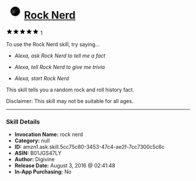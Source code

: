 # &nbsp;<img src="skill_icon" alt="Rock Nerd icon" width="36"> [Rock Nerd](http://alexa.amazon.com/#skills/amzn1.ask.skill.5cc75c80-3453-47c4-ae2f-7cc7300c5c6c)
![5 stars](../../images/ic_star_black_18dp_1x.png)![5 stars](../../images/ic_star_black_18dp_1x.png)![5 stars](../../images/ic_star_black_18dp_1x.png)![5 stars](../../images/ic_star_black_18dp_1x.png)![5 stars](../../images/ic_star_black_18dp_1x.png) 1

To use the Rock Nerd skill, try saying...

* *Alexa, ask Rock Nerd to tell me a fact*

* *Alexa, tell Rock Nerd to give me trivia*

* *Alexa, start Rock Nerd*

This skill tells you a random rock and roll history fact.

Disclaimer: This skill may not be suitable for all ages.

***

### Skill Details

* **Invocation Name:** rock nerd
* **Category:** null
* **ID:** amzn1.ask.skill.5cc75c80-3453-47c4-ae2f-7cc7300c5c6c
* **ASIN:** B01JGS47LY
* **Author:** Digivine
* **Release Date:** August 3, 2016 @ 02:41:48
* **In-App Purchasing:** No
